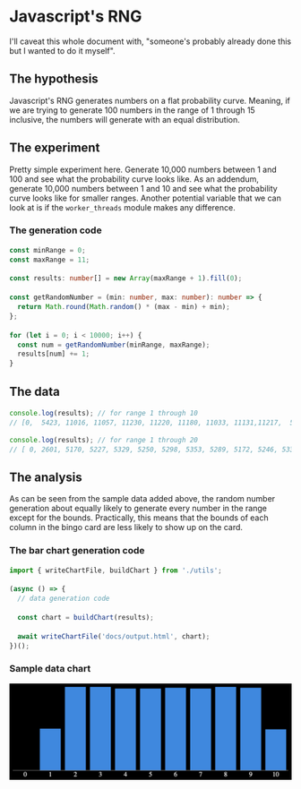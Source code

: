 # Javascript's RNG

I'll caveat this whole document with, "someone's probably already done this but I wanted to do it myself".

## The hypothesis

Javascript's RNG generates numbers on a flat probability curve. Meaning, if we are trying to generate 100 numbers in the range of 1 through 15 inclusive, the numbers will generate with an equal distribution.

## The experiment

Pretty simple experiment here. Generate 10,000 numbers between 1 and 100 and see what the probability curve looks like. As an addendum, generate 10,000 numbers between 1 and 10 and see what the probability curve looks like for smaller ranges. Another potential variable that we can look at is if the `worker_threads` module makes any difference.

### The generation code

```typescript
const minRange = 0;
const maxRange = 11;

const results: number[] = new Array(maxRange + 1).fill(0);

const getRandomNumber = (min: number, max: number): number => {
  return Math.round(Math.random() * (max - min) + min);
};

for (let i = 0; i < 10000; i++) {
  const num = getRandomNumber(minRange, maxRange);
  results[num] += 1;
}
```

## The data

```typescript
console.log(results); // for range 1 through 10
// [0,  5423, 11016, 11057, 11230, 11220, 11180, 11033, 11131,11217,  5493]
```

```typescript
console.log(results); // for range 1 through 20
// [ 0, 2601, 5170, 5227, 5329, 5250, 5298, 5353, 5289, 5172, 5246, 5333, 5133, 5233, 5348, 5287, 5276, 5229, 5294, 5344, 2588]
```

## The analysis

As can be seen from the sample data added above, the random number generation about equally likely to generate every number in the range except for the bounds. Practically, this means that the bounds of each column in the bingo card are less likely to show up on the card.

### The bar chart generation code

```typescript
import { writeChartFile, buildChart } from './utils';

(async () => {
  // data generation code

  const chart = buildChart(results);

  await writeChartFile('docs/output.html', chart);
})();
```

### Sample data chart

![sample data](./sample-data-chart.png)
